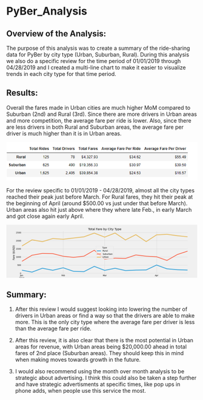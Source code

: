 # PyBer_Analysis


## Overview of the Analysis: 

The purpose of this analysis was to create a summary of the ride-sharing data for PyBer by city type (Urban, Suburban, Rural). During this analysis we also do a specific review for the time period of 01/01/2019 through 04/28/2019 and I created a multi-line chart to make it easier to visualize trends in each city type for that time period. 

## Results: 

Overall the fares made in Urban cities are much higher MoM compared to Suburban (2nd) and Rural (3rd). Since there are more drivers in Urban areas and more competition, the average fare per ride is lower. Also, since there are less drivers in both Rural and Suburban areas, the average fare per driver is much higher than it is in Urban areas. 

![Overall PyBer](https://github.com/ericajini/PyBer_Analysis/blob/main/analysis/overall_Pyber.png)

For the review specific to 01/01/2019 - 04/28/2019, almost all the city types reached their peak just before March. For Rural fares, they hit their peak at the beginning of April (around $500.00 vs just under that before March). Urban areas also hit just above where they where late Feb., in early March and got close again early April.

![PyBer_Specific_Dates](https://github.com/ericajini/PyBer_Analysis/blob/main/analysis/Pyber_fare_summary.png)


## Summary: 

1. After this review I would suggest looking into lowering the number of drivers in Urban areas or find a way so that the drivers are able to make more. This is the only city type where the average fare per driver is less than the average fare per ride. 

2. After this review, it is also clear that there is the most potential in Urban areas for revenue, with Urban areas being $20,000.00 ahead in total fares of 2nd place (Suburban areas). They should keep this in mind when making moves towards growth in the future.  

3. I would also recommend using the month over month analysis to be strategic about advertising. I think this could also be taken a step further and have strategic advertisments at specific times, like pop ups in phone adds, when people use this service the most. 